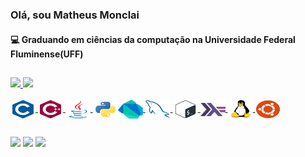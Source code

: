 ### Olá, sou Matheus Monclai
#### :computer: Graduando em ciências da computação na Universidade Federal Fluminense(UFF)

##

<div>
  <a href="https://github.com/monclai">
  <img height="180em" src="https://github-readme-stats.vercel.app/api?username=monclai&show_icons=true&theme=algolia&include_all_commits=true&count_private=true"/> 
    
  <img height="180em" src="https://github-readme-stats.vercel.app/api/top-langs/?username=monclai&layout=compact&langs_count=16&theme=algolia"/>
</div>
  
<div style="display: inline_block"><br>
<img align="center" alt="c-lang" height="30" width="40" src="https://raw.githubusercontent.com/devicons/devicon/master/icons/c/c-plain.svg">
<img align="center" alt="cplusplus-lagn" height="30" width="40" src="https://raw.githubusercontent.com/devicons/devicon/master/icons/cplusplus/cplusplus-plain.svg">
<img align="center" alt="java-lang" height="30" width="40" src="https://raw.githubusercontent.com/devicons/devicon/master/icons/java/java-original.svg">
<img align="center" alt="Python-lang" height="30" width="40" src="https://raw.githubusercontent.com/devicons/devicon/master/icons/python/python-original.svg"><img align="center" alt="Dart-lang" height="30" width="40" src="https://raw.githubusercontent.com/devicons/devicon/master/icons/dart/dart-original.svg">
<img align="center" alt="Mysql-lang" height="30" width="40" src="https://raw.githubusercontent.com/devicons/devicon/master/icons/mysql/mysql-plain.svg">
<img align="center" alt="bash" height="30" width="40" src="https://raw.githubusercontent.com/devicons/devicon/master/icons/bash/bash-original.svg">
<img align="center" alt="haskell-lang" height="30" width="40" src="https://raw.githubusercontent.com/devicons/devicon/master/icons/haskell/haskell-original.svg">
<img align="center" alt="linux" height="30" width="40" src="https://raw.githubusercontent.com/devicons/devicon/master/icons/linux/linux-original.svg">
<img align="center" alt="Ubuntu" height="30" width="40" src="https://github.com/devicons/devicon/blob/master/icons/ubuntu/ubuntu-plain.svg">
  
##
  
<div>
<a href="https://www.linkedin.com/in/matheus-monclai" target="_blank"><img src="https://img.shields.io/badge/-LinkedIn-%230077B5?style=for-the-badge&logo=linkedin&logoColor=white" target="_blank"></a> 
<a href = "mailto:matheusmonclai@gmail.com"><img src="https://img.shields.io/badge/-Gmail-%23333?style=for-the-badge&logo=gmail&logoColor=white" target="_blank"></a>
<a href = "mailto:matheusmonclai@outlook.com"><img src="https://img.shields.io/badge/Microsoft_Outlook-0078D4?style=for-the-badge&logo=microsoft-outlook&logoColor=white" target="_blank"></a>  
</div>
